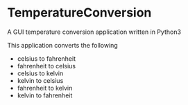 # TemperatureConversion
A GUI temperature conversion application written in Python3

This application converts the following

- celsius to fahrenheit
- fahrenheit to celsius
- celsius to kelvin
- kelvin to celsius
- fahrenheit to kelvin
- kelvin to fahrenheit

